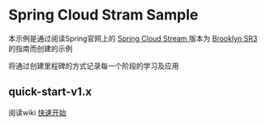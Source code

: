 # Spring Cloud Stram Sample

本示例是通过阅读Spring官网上的 [ Spring Cloud Stream ](http://cloud.spring.io/spring-cloud-stream/) 版本为 [Brooklyn SR3](http://docs.spring.io/spring-cloud-stream/docs/Brooklyn.SR3/reference/htmlsingle/) 的指南而创建的示例

将通过创建里程碑的方式记录每一个阶段的学习及应用

## quick-start-v1.x

阅读wiki [快速开始](https://github.com/wzz-code/cloud-steam-sample/wiki/Quick-Start)
